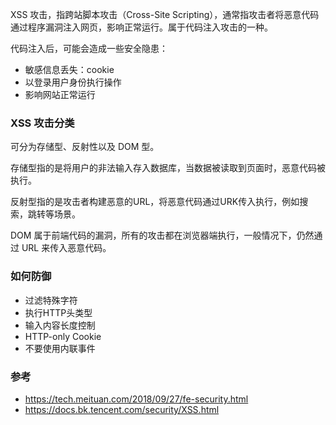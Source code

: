 XSS 攻击，指跨站脚本攻击（Cross-Site Scripting），通常指攻击者将恶意代码通过程序漏洞注入网页，影响正常运行。属于代码注入攻击的一种。

代码注入后，可能会造成一些安全隐患：

- 敏感信息丢失：cookie
- 以登录用户身份执行操作
- 影响网站正常运行

### XSS 攻击分类

可分为存储型、反射性以及 DOM 型。

存储型指的是将用户的非法输入存入数据库，当数据被读取到页面时，恶意代码被执行。

反射型指的是攻击者构建恶意的URL，将恶意代码通过URK传入执行，例如搜索，跳转等场景。

DOM 属于前端代码的漏洞，所有的攻击都在浏览器端执行，一般情况下，仍然通过 URL 来传入恶意代码。

### 如何防御

- 过滤特殊字符
- 执行HTTP头类型
- 输入内容长度控制
- HTTP-only Cookie
- 不要使用内联事件

### 参考

- https://tech.meituan.com/2018/09/27/fe-security.html
- https://docs.bk.tencent.com/security/XSS.html